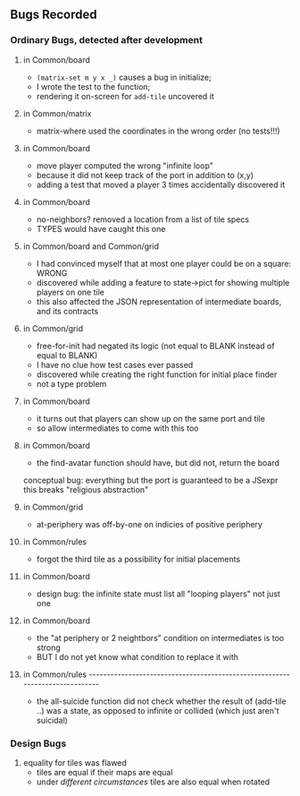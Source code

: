 ## Bugs Recorded 

### Ordinary Bugs, detected after development 

1. in Common/board 
   - `(matrix-set m y x _)` causes a bug in initialize; 
   - I wrote the test to the function;
   - rendering it on-screen for `add-tile` uncovered it 
   
2. in Common/matrix
   - matrix-where used the coordinates in the wrong order (no tests!!!)

3. in Common/board 
   - move player computed the wrong "infinite loop" 
   - because it did not keep track of the port in addition to (x,y) 
   - adding a test that moved a player 3 times accidentally discovered it

4. in Common/board 
   - no-neighbors? removed a location from a list of tile specs
   - TYPES would have caught this one 

5. in Common/board and Common/grid 
   - I had convinced myself that at most one player could be on a square: WRONG 
   - discovered while adding a feature to state->pict for showing multiple players on one tile
   - this also affected the JSON representation of intermediate boards, and its contracts

6. in Common/grid 
   - free-for-init had negated its logic (not equal to BLANK instead of equal to BLANK)
   - I have no clue how test cases ever passed 
   - discovered while creating the right function for initial place finder 
   - not a type problem 

7. in Common/board 
   - it turns out that players can show up on the same port and tile
   - so allow intermediates to come with this too 

8. in Common/board 
   - the find-avatar function should have, but did not, return the board 

   conceptual bug: everything but the port is guaranteed to be a JSexpr 
   this breaks "religious abstraction"

9. in Common/grid
   - at-periphery was off-by-one on indicies of positive periphery

10. in Common/rules 
    - forgot the third tile as a possibility for initial placements    

11. in Common/board 
    - design bug: the infinite state must list all "looping players" not just one

12. in Common/board 
    - the "at periphery or 2 neightbors" condition on intermediates is too strong
    - BUT I do not yet know what condition to replace it with 

13. in Common/rules 
			-----------------------------------------------------------------------------
    - the all-suicide function did not check whether the result of (add-tile ..) was a state, 
      as opposed to infinite or collided (which just aren't suicidal)

### Design Bugs 

1. equality for tiles was flawed 
   - tiles are equal if their maps are equal
   - under _different circumstances_ tiles are also equal when rotated
